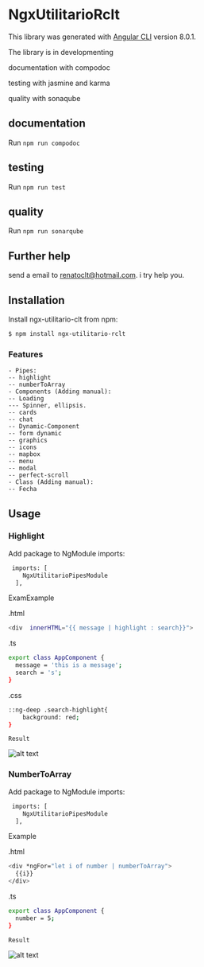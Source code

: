 # NgxUtilitarioRclt


This library was generated with [Angular CLI](https://github.com/angular/angular-cli) version 8.0.1.

The library is in developmenting

documentation with compodoc

testing with jasmine and karma

quality with sonaqube

## documentation

Run `npm run compodoc` 

## testing

Run `npm run test` 

## quality

Run `npm run sonarqube` 

## Further help

send a email to renatoclt@hotmail.com. i try help you.

## Installation

Install ngx-utilitario-clt from npm:

```sh
$ npm install ngx-utilitario-rclt
```

### Features

    - Pipes:
    -- highlight
    -- numberToArray
    - Components (Adding manual):
    -- Loading 
    --- Spinner, ellipsis.
    -- cards
    -- chat
    -- Dynamic-Component
    -- form dynamic
    -- graphics
    -- icons
    -- mapbox
    -- menu
    -- modal
    -- perfect-scroll
    - Class (Adding manual):
    -- Fecha

## Usage

### Highlight

Add package to NgModule imports:

```sh
 imports: [
    NgxUtilitarioPipesModule
  ],
```

  ExamExample

.html
```sh
<div  innerHTML="{{ message | highlight : search}}">
```
.ts
```sh
export class AppComponent {
  message = 'this is a message';
  search = 's';
}
```
.css
```sh
::ng-deep .search-highlight{
    background: red;
}
```

    Result

![alt text](https://firebasestorage.googleapis.com/v0/b/ngx-utilitario-rclt.appspot.com/o/highlight.PNG?alt=media&token=2f67da16-abdf-4a74-8933-d106b889634d)

### NumberToArray

Add package to NgModule imports:

```sh
 imports: [
    NgxUtilitarioPipesModule
  ],
```

  Example

.html
```sh
<div *ngFor="let i of number | numberToArray">
  {{i}}
</div>
```
.ts
```sh
export class AppComponent {
  number = 5;
}
```

    Result

![alt text](https://firebasestorage.googleapis.com/v0/b/ngx-utilitario-rclt.appspot.com/o/numberToArray.PNG?alt=media&token=cd0ae69f-d8b3-4c8b-82c1-8b66676d0a5a)
